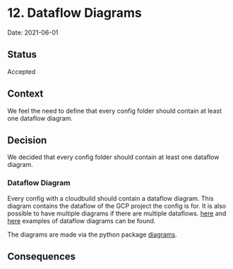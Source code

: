 # 12. Dataflow Diagrams

Date: 2021-06-01

## Status

Accepted

## Context

We feel the need to define that every config folder should contain at least one dataflow diagram.

## Decision

We decided that every config folder should contain at least one dataflow diagram.

### Dataflow Diagram

Every config with a cloudbuild should contain a dataflow diagram. This diagram contains the dataflow of the GCP project the config is for. It is also possible to have multiple diagrams if there are multiple dataflows. [here](https://github.com/vwt-digital-config/snb-link2-int-config/tree/develop/dataflow_information/tmob_emails_link2) and [here](https://github.com/vwt-digital-config/snb-tmob-problm-int-config/tree/develop/dataflow_information/tmob_emails_link2) examples of dataflow diagrams can be found.

The diagrams are made via the python package [diagrams](https://github.com/mingrammer/diagrams).

## Consequences
